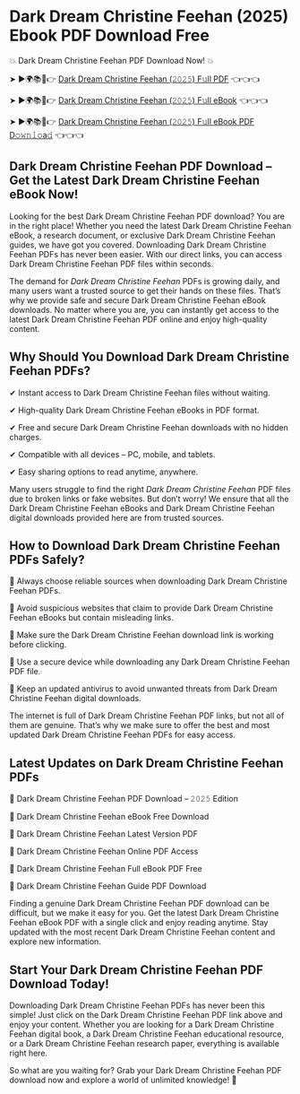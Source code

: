 # Dark Dream Christine Feehan (2025) Ebook PDF Download Free

💥 Dark Dream Christine Feehan PDF Download Now! 💥

➤ ►🌍📚📱👉 [Dark Dream Christine Feehan (𝟸𝟶𝟸𝟻) F𝚞ll PDF](https://getpdf.xyz/dark-dream-christine-feehan) 👈👈👈


➤ ►🌍📚📱👉 [Dark Dream Christine Feehan (𝟸𝟶𝟸𝟻) F𝚞ll eBook](https://getpdf.xyz/dark-dream-christine-feehan) 👈👈👈


➤ ►🌍📚📱👉 [Dark Dream Christine Feehan (𝟸𝟶𝟸𝟻) F𝚞ll eBook PDF D𝚘𝚠𝚗𝚕𝚘a𝚍](https://getpdf.xyz/dark-dream-christine-feehan) 👈👈👈


## Dark Dream Christine Feehan PDF Download – Get the Latest Dark Dream Christine Feehan eBook Now!

Looking for the best Dark Dream Christine Feehan PDF download? You are in the right place! Whether you need the latest Dark Dream Christine Feehan eBook, a research document, or exclusive Dark Dream Christine Feehan guides, we have got you covered. Downloading Dark Dream Christine Feehan PDFs has never been easier. With our direct links, you can access Dark Dream Christine Feehan PDF files within seconds.

The demand for *Dark Dream Christine Feehan* PDFs is growing daily, and many users want a trusted source to get their hands on these files. That’s why we provide safe and secure Dark Dream Christine Feehan eBook downloads. No matter where you are, you can instantly get access to the latest Dark Dream Christine Feehan PDF online and enjoy high-quality content.

## Why Should You Download Dark Dream Christine Feehan PDFs?

✔ Instant access to Dark Dream Christine Feehan files without waiting.

✔ High-quality Dark Dream Christine Feehan eBooks in PDF format.

✔ Free and secure Dark Dream Christine Feehan downloads with no hidden charges.

✔ Compatible with all devices – PC, mobile, and tablets.

✔ Easy sharing options to read anytime, anywhere.

Many users struggle to find the right *Dark Dream Christine Feehan* PDF files due to broken links or fake websites. But don’t worry! We ensure that all the Dark Dream Christine Feehan eBooks and Dark Dream Christine Feehan digital downloads provided here are from trusted sources.

## How to Download Dark Dream Christine Feehan PDFs Safely?

📌 Always choose reliable sources when downloading Dark Dream Christine Feehan PDFs.

📌 Avoid suspicious websites that claim to provide Dark Dream Christine Feehan eBooks but contain misleading links.

📌 Make sure the Dark Dream Christine Feehan download link is working before clicking.

📌 Use a secure device while downloading any Dark Dream Christine Feehan PDF file.

📌 Keep an updated antivirus to avoid unwanted threats from Dark Dream Christine Feehan digital downloads.

The internet is full of Dark Dream Christine Feehan PDF links, but not all of them are genuine. That’s why we make sure to offer the best and most updated Dark Dream Christine Feehan PDFs for easy access.

## Latest Updates on Dark Dream Christine Feehan PDFs

🔹 Dark Dream Christine Feehan PDF Download – 𝟸𝟶𝟸𝟻 Edition

🔹 Dark Dream Christine Feehan eBook Free Download

🔹 Dark Dream Christine Feehan Latest Version PDF

🔹 Dark Dream Christine Feehan Online PDF Access

🔹 Dark Dream Christine Feehan Full eBook PDF Free

🔹 Dark Dream Christine Feehan Guide PDF Download

Finding a genuine Dark Dream Christine Feehan PDF download can be difficult, but we make it easy for you. Get the latest Dark Dream Christine Feehan eBook PDF with a single click and enjoy reading anytime. Stay updated with the most recent Dark Dream Christine Feehan content and explore new information.

## Start Your Dark Dream Christine Feehan PDF Download Today!

Downloading Dark Dream Christine Feehan PDFs has never been this simple! Just click on the Dark Dream Christine Feehan PDF link above and enjoy your content. Whether you are looking for a Dark Dream Christine Feehan digital book, a Dark Dream Christine Feehan educational resource, or a Dark Dream Christine Feehan research paper, everything is available right here.

So what are you waiting for? Grab your Dark Dream Christine Feehan PDF download now and explore a world of unlimited knowledge! 🚀